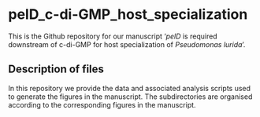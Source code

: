 # pelD_c-di-GMP_host_specialization
This is the Github repository for our manuscript ‘*pelD* is required downstream of c-di-GMP for host specialization of *Pseudomonas lurida*’.

## Description of files
In this repository we provide the data and associated analysis scripts used to generate the figures in the manuscript. The subdirectories are organised according to the corresponding figures in the manuscript. 
